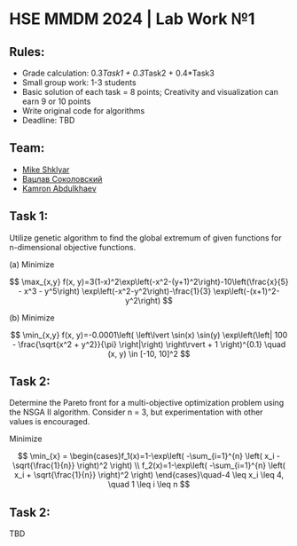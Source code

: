 # HSE MMDM 2024 | Lab Work №1

## Rules:
- Grade calculation: 0.3*Task1 + 0.3*Task2 + 0.4*Task3
- Small group work: 1-3 students
- Basic solution of each task = 8 points; Creativity and visualization can earn 9 or 10 points
- Write original code for algorithms
- Deadline: TBD
## Team:
- [Mike Shklyar](https://t.me/MC_Mikel)
- [Вацлав Соколовский](https://t.me/RinokuS)
- [Kamron Abdulkhaev](https://t.me/kamran_uz)

## Task 1:
Utilize genetic algorithm to find the global extremum of given functions for n-dimensional objective functions.


(a) Minimize

$$
\max_{x,y} f(x, y)=3(1-x)^2\exp\left(-x^2-(y+1)^2\right)-10\left(\frac{x}{5} - x^3 - y^5\right)
\exp\left(-x^2-y^2\right)-\frac{1}{3} \exp\left(-(x+1)^2-y^2\right)
$$

(b) Minimize

$$
\min_{x,y} f(x, y)=-0.0001\left(
    \left\lvert
        \sin(x)
        \sin(y)
        \exp\left(\left|
            100 - \frac{\sqrt{x^2 + y^2}}{\pi}
            \right|\right)
    \right\rvert
    +
    1
\right)^{0.1}
\quad
(x, y) \in [-10, 10]^2
$$

## Task 2:
Determine the Pareto front for a multi-objective optimization problem using the NSGA II algorithm. Consider n = 3, but experimentation with other values is encouraged.

Minimize 

$$
\min_{x} = \begin{cases}f_1(x)=1-\exp\left(    -\sum_{i=1}^{n}        \left(            x_i - \sqrt{\frac{1}{n}}        \right)^2    \right) \\ 
f_2(x)=1-\exp\left(    -\sum_{i=1}^{n}        \left(            x_i + \sqrt{\frac{1}{n}}        \right)^2    \right)
\end{cases}\quad-4 \leq x_i \leq 4, \quad 1 \leq i \leq n
$$

## Task 2:
TBD
